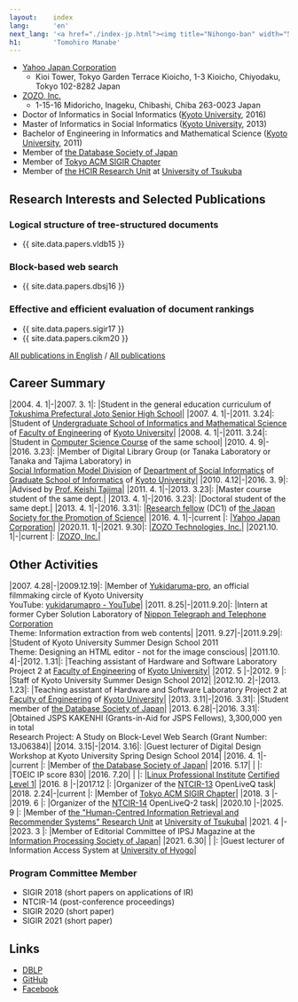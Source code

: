 ```yaml
---
layout:    index
lang:      'en'
next_lang: '<a href="./index-jp.html"><img title="Nihongo-ban" width="56" height="16" src="/nihongo-ban.png" /></a>'
h1:        'Tomohiro Manabe'
---
```


*   [Yahoo Japan Corporation](https://about.yahoo.co.jp/en/info/)
    *   Kioi Tower, Tokyo Garden Terrace Kioicho, 1-3 Kioicho, Chiyodaku, Tokyo 102-8282 Japan
*   [ZOZO, Inc.](https://corp.zozo.com/en/)
    *   1-15-16 Midoricho, Inageku, Chibashi, Chiba 263-0023 Japan
*   Doctor of Informatics in Social Informatics ([Kyoto University](http://www.kyoto-u.ac.jp/en/), 2016)
*   Master of Informatics in Social Informatics ([Kyoto University](http://www.kyoto-u.ac.jp/en/), 2013)
*   Bachelor of Engineering in Informatics and Mathematical Science ([Kyoto University](http://www.kyoto-u.ac.jp/en/), 2011)
*   Member of [the Database Society of Japan](http://www.dbsj.org/en/)
*   Member of [Tokyo ACM SIGIR Chapter](http://sigir.jp/)
*   Member of [the HCIR Research Unit](https://hcir.slis.tsukuba.ac.jp/) at [University of Tsukuba](http://www.tsukuba.ac.jp/en/)


## Research Interests and Selected Publications

### Logical structure of tree-structured documents
*   {{ site.data.papers.vldb15 }}

### Block-based web search
*   {{ site.data.papers.dbsj16 }}

### Effective and efficient evaluation of document rankings
*   {{ site.data.papers.sigir17 }}
*   {{ site.data.papers.cikm20 }}

[All publications in English](./papers.html) / [All publications](./papers-jp.html)


## Career Summary

|2004. 4. 1|-|2007. 3. 1|: |Student in the general education curriculum of [Tokushima Prefectural Joto Senior High School](http://joto-hs.tokushima-ec.ed.jp/English/)|
|2007. 4. 1|-|2011. 3.24|: |Student of [Undergraduate School of Informatics and Mathematical Science](http://www.s-im.t.kyoto-u.ac.jp/en) of [Faculty of Engineering](http://www.t.kyoto-u.ac.jp/en) of [Kyoto University](http://www.kyoto-u.ac.jp/en/)|
|2008. 4. 1|-|2011. 3.24|: |Student in [Computer Science Course](http://www.s-im.t.kyoto-u.ac.jp/com/en/) of the same school|
|2010. 4. 9|-|2016. 3.23|: |Member of Digital Library Group (or Tanaka Laboratory or Tanaka and Tajima Laboratory) in<br />[Social Information Model Division](http://www.soc.i.kyoto-u.ac.jp/en/course/) of [Department of Social Informatics](http://www.soc.i.kyoto-u.ac.jp/en/) of [Graduate School of Informatics](http://www.i.kyoto-u.ac.jp/en/) of [Kyoto University](http://www.kyoto-u.ac.jp/en/)|
|2010. 4.12|-|2016. 3. 9|: |Advised by [Prof. Keishi Tajima](http://www.dl.soc.i.kyoto-u.ac.jp/~tajima/)|
|2011. 4. 1|-|2013. 3.23|: |Master course student of the same dept.|
|2013. 4. 1|-|2016. 3.23|: |Doctoral student of the same dept.|
|2013. 4. 1|-|2016. 3.31|: |[Research fellow](http://www.jsps.go.jp/english/e-pd/) (DC1) of [the Japan Society for the Promotion of Science](http://www.jsps.go.jp/english/)|
|2016. 4. 1|-|current   |: |[Yahoo Japan Corporation](https://about.yahoo.co.jp/en/info/)|
|2020.11. 1|-|2021. 9.30|: |[ZOZO Technologies, Inc.](https://tech.zozo.com/en/)|
|2021.10. 1|-|current   |: |[ZOZO, Inc.](https://corp.zozo.com/en/)|


## Other Activities

|2007. 4.28|-|2009.12.19|: |Member of [Yukidaruma-pro](http://yukidarumapro.jpn.org/), an official filmmaking circle of Kyoto University<br />YouTube: [yukidarumapro - YouTube](http://www.youtube.com/user/yukidarumapro)|
|2011. 8.25|-|2011.9.20|: |Intern at former Cyber Solution Laboratory of [Nippon Telegraph and Telephone Corporation](http://www.ntt.co.jp/about_e/corporatedata.html)<br/>Theme: Information extraction from web contents|
|2011. 9.27|-|2011.9.29|: |Student of Kyoto University Summer Design School 2011<br/>Theme: Designing an HTML editor - not for the image conscious|
|2011.10. 4|-|2012. 1.31|: |Teaching assistant of Hardware and Software Laboratory Project 2 at [Faculty of Engineering](http://www.t.kyoto-u.ac.jp/en) of [Kyoto University](http://www.kyoto-u.ac.jp/en/)|
|2012. 5   |-|2012. 9   |: |Staff of Kyoto University Summer Design School 2012|
|2012.10. 2|-|2013. 1.23|: |Teaching assistant of Hardware and Software Laboratory Project 2 at [Faculty of Engineering](http://www.t.kyoto-u.ac.jp/en) of [Kyoto University](http://www.kyoto-u.ac.jp/en/)|
|2013. 3.11|-|2016. 3.31|: |Student member of [the Database Society of Japan](http://www.dbsj.org/en/)|
|2013. 6.28|-|2016. 3.31|: |Obtained JSPS KAKENHI (Grants-in-Aid for JSPS Fellows), 3,300,000 yen in total<br />Research Project: A Study on Block-Level Web Search (Grant Number: 13J06384)|
|2014. 3.15|-|2014. 3.16|: |Guest lecturer of Digital Design Workshop at Kyoto University Spring Design School 2014|
|2016. 4. 1|-|current   |: |Member of [the Database Society of Japan](http://www.dbsj.org/en/)|
|2016. 5.17| |          |: |TOEIC IP score 830|
|2016. 7.20| |          |: |[Linux Professional Institute](https://www.lpi.org/) [Certified Level 1](https://www.lpi.org/certification/get-certified-lpi/lpic-1-linux-server-professional/)|
|2016. 8   |-|2017.12   |: |Organizer of the [NTCIR-13](http://research.nii.ac.jp/ntcir/ntcir-13/) OpenLiveQ task|
|2018. 2.24|-|current   |: |Member of [Tokyo ACM SIGIR Chapter](http://sigir.jp/)|
|2018. 3   |-|2019. 6   |: |Organizer of the [NTCIR-14](http://research.nii.ac.jp/ntcir/ntcir-14/) OpenLiveQ-2 task|
|2020.10   |-|2025. 9   |: |Member of [the "Human-Centred Information Retrieval and Recommender Systems" Research Unit](https://hcir.slis.tsukuba.ac.jp/) at [University of Tsukuba](http://www.tsukuba.ac.jp/en/)|
|2021. 4   |-|2023. 3   |: |Member of Editorial Committee of IPSJ Magazine at the [Information Processing Society of Japan](https://www.ipsj.or.jp/english/index.html)|
|2021. 6.30| |          |: |Guest lecturer of Information Access System at [University of Hyogo](https://www.u-hyogo.ac.jp/english/index.html)|


### Program Committee Member

* SIGIR 2018 (short papers on applications of IR)
* NTCIR-14 (post-conference proceedings)
* SIGIR 2020 (short paper)
* SIGIR 2021 (short paper)


## Links

*   [DBLP](http://dblp.uni-trier.de/pers/hd/m/Manabe:Tomohiro)
*   [GitHub](https://github.com/tmanabe)
*   [Facebook](https://www.facebook.com/manabe.pdx)
